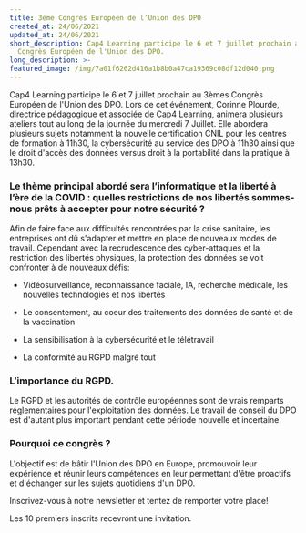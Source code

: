```yaml
---
title: 3ème Congrès Européen de l’Union des DPO
created_at: 24/06/2021
updated_at: 24/06/2021
short_description: Cap4 Learning participe le 6 et 7 juillet prochain au 3èmes
  Congrès Européen de l'Union des DPO.
long_description: >-
featured_image: /img/7a01f6262d416a1b8b0a47ca19369c08df12d040.png
---
```


Cap4 Learning participe le 6 et 7 juillet prochain au 3èmes Congrès Européen
de l'Union des DPO. Lors de cet événement, Corinne Plourde, directrice
pédagogique et associée de Cap4 Learning, animera plusieurs ateliers tout au
long de la journée du mercredi 7 Juillet. Elle abordera plusieurs sujets
notamment la nouvelle certification CNIL pour les centres de formation à
11h30, la cybersécurité au service des DPO à 11h30 ainsi que le droit d'accès
des données versus droit à la portabilité dans la pratique à 13h30.


### **Le thème principal abordé sera l’informatique et la liberté à l’ère de la COVID : quelles restrictions de nos libertés sommes-nous prêts à accepter pour notre sécurité ?**


Afin de faire face aux difficultés rencontrées par la crise sanitaire, les entreprises ont dû s'adapter et mettre en place de nouveaux modes de travail. Cependant avec la recrudescence des cyber-attaques et la restriction des libertés physiques, la protection des données se voit confronter à de nouveaux défis:


* Vidéosurveillance, reconnaissance faciale, IA, recherche médicale, les nouvelles technologies et nos libertés

* Le consentement, au coeur des traitements des données de santé et de la vaccination

* La sensibilisation à la cybersécurité et le télétravail

* La conformité au RGPD malgré tout


### L’importance du RGPD.


Le RGPD et les autorités de contrôle européennes sont de vrais remparts réglementaires pour l'exploitation des données. Le travail de conseil du DPO est d'autant plus important pendant cette période nouvelle et incertaine.


### Pourquoi ce congrès ?


L'objectif est de bâtir l'Union des DPO en Europe, promouvoir leur expérience et réunir leurs compétences en leur permettant d'être proactifs et d'échanger sur les sujets quotidiens d'un DPO.


Inscrivez-vous à notre newsletter et tentez de remporter votre place! 


Les 10 premiers inscrits recevront une invitation.